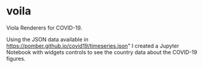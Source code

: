 # voila
Viola Renderers for COVID-19.

Using the JSON data available in https://pomber.github.io/covid19/timeseries.json" I created a Jupyter Notebook with widgets controls to see the country data about the COVID-19 figures.
